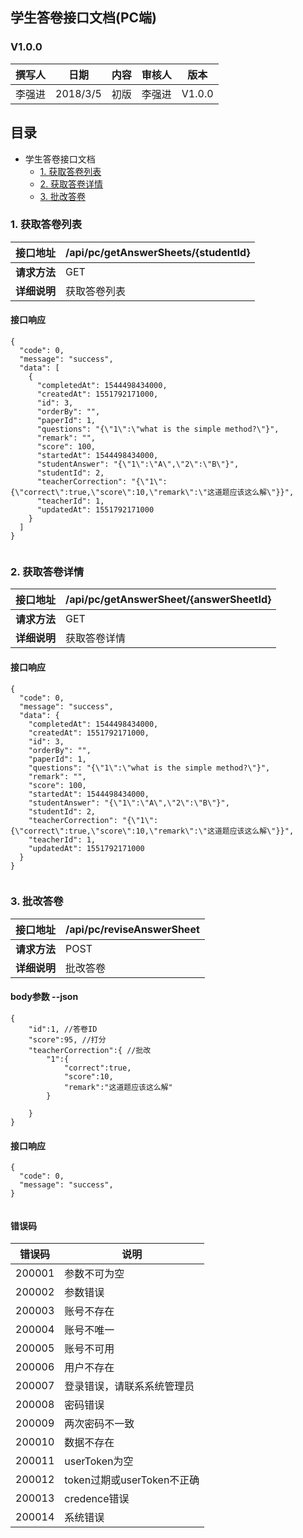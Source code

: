 ﻿## 学生答卷接口文档(PC端)

### V1.0.0

| 撰写人 |   日期    | 内容 | 审核人 |  版本  |
| :----: | :-------: | :--: | :----: | :----: |
| 李强进 | 2018/3/5 | 初版 | 李强进 | V1.0.0 |



## 目录

- 学生答卷接口文档
    - [1. 获取答卷列表](#1-获取答卷列表)
    - [2. 获取答卷详情](#2-获取答卷详情)
    - [3. 批改答卷](#3-批改答卷)


### 1. 获取答卷列表
| 接口地址     | /api/pc/getAnswerSheets/{studentId} |
| ------------ | ---------------------------------- |
| **请求方法** | GET                    |
| **详细说明** | 获取答卷列表 |



#### 接口响应
```
{
  "code": 0,
  "message": "success",
  "data": [
    {
      "completedAt": 1544498434000,
      "createdAt": 1551792171000,
      "id": 3,
      "orderBy": "",
      "paperId": 1,
      "questions": "{\"1\":\"what is the simple method?\"}",
      "remark": "",
      "score": 100,
      "startedAt": 1544498434000,
      "studentAnswer": "{\"1\":\"A\",\"2\":\"B\"}",
      "studentId": 2,
      "teacherCorrection": "{\"1\":{\"correct\":true,\"score\":10,\"remark\":\"这道题应该这么解\"}}",
      "teacherId": 1,
      "updatedAt": 1551792171000
    }
  ]
}
 
```

### 2. 获取答卷详情
| 接口地址     | /api/pc/getAnswerSheet/{answerSheetId} |
| ------------ | ---------------------------------- |
| **请求方法** | GET                    |
| **详细说明** | 获取答卷详情 |



#### 接口响应
```
{
  "code": 0,
  "message": "success",
  "data": {
    "completedAt": 1544498434000,
    "createdAt": 1551792171000,
    "id": 3,
    "orderBy": "",
    "paperId": 1,
    "questions": "{\"1\":\"what is the simple method?\"}",
    "remark": "",
    "score": 100,
    "startedAt": 1544498434000,
    "studentAnswer": "{\"1\":\"A\",\"2\":\"B\"}",
    "studentId": 2,
    "teacherCorrection": "{\"1\":{\"correct\":true,\"score\":10,\"remark\":\"这道题应该这么解\"}}",
    "teacherId": 1,
    "updatedAt": 1551792171000
  }
}
 
```

### 3. 批改答卷
| 接口地址     | /api/pc/reviseAnswerSheet |
| ------------ | ---------------------------------- |
| **请求方法** | POST                    |
| **详细说明** | 批改答卷 |

#### body参数 --json
```
{
    "id":1, //答卷ID
    "score":95, //打分
    "teacherCorrection":{ //批改
        "1":{
            "correct":true,
            "score":10,
            "remark":"这道题应该这么解"
        }
       
    }      
}
```

#### 接口响应
```
{
  "code": 0,
  "message": "success",
}
 
```








#### 错误码
| 错误码 | 说明 |
| ------- | ------- |
|200001 | 参数不可为空 |
|200002 | 参数错误 |
|200003 | 账号不存在 |
|200004 | 账号不唯一 |
|200005 | 账号不可用 |
|200006 | 用户不存在 |
|200007 | 登录错误，请联系系统管理员 |
|200008 | 密码错误 |
|200009 | 两次密码不一致 |
|200010 | 数据不存在 |
|200011 | userToken为空 |
|200012 | token过期或userToken不正确 |
|200013 | credence错误 |
|200014 | 系统错误 |


